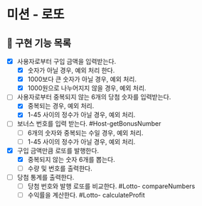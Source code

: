 # 미션 - 로또

## 🚀 구현 기능 목록

- [x] 사용자로부터 구입 금액을 입력받는다.
  - [x] 숫자가 아닐 경우, 예외 처리 한다.
  - [x] 1000보다 큰 숫자가 아닐 경우, 예외 처리.
  - [x] 1000원으로 나누어지지 않을 경우, 예외 처리.
- [ ] 사용자로부터 중복되지 않는 6개의 당첨 숫자를 입력받는다.
  - [x] 중복되는 경우, 예외 처리.
  - [x] 1-45 사이의 정수가 아닐 경우, 예외 처리.
- [ ] 보너스 번호를 입력 받는다. #Host-getBonusNumber
  - [ ] 6개의 숫자와 중복되는 수일 경우, 예외 처리.
  - [ ] 1-45 사이의 정수가 아닐 경우, 예외 처리.
- [x] 구입 금액만큼 로또를 발행한다.
  - [x] 중복되지 않는 숫자 6개를 뽑는다.
  - [ ] 수량 및 번호를 출력한다.
- [ ] 당첨 통계를 출력한다.
  - [ ] 당첨 번호와 발행 로또를 비교한다. #Lotto- compareNumbers
  - [ ] 수익률을 계산한다. #Lotto- calculateProfit

